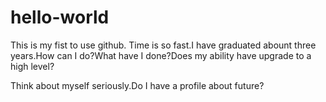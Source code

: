 # hello-world
This is my fist to use github.
Time is so fast.I have graduated abount three years.How can I do?What have I done?Does my ability have upgrade to a high level?

Think about myself seriously.Do I have a profile about future?
